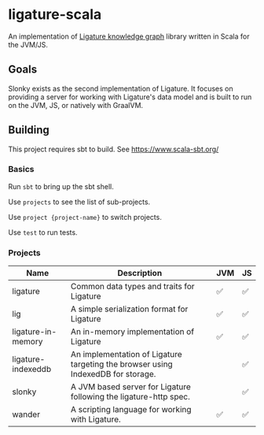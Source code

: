 # ligature-scala
An implementation of [Ligature knowledge graph](https://github.com/almibe/ligature) library written in Scala for the JVM/JS.

## Goals
Slonky exists as the second implementation of Ligature.
It focuses on providing a server for working with Ligature's data model and is built to run on the JVM, JS, or natively with GraalVM.

## Building
This project requires sbt to build.
See https://www.scala-sbt.org/

### Basics

Run `sbt` to bring up the sbt shell.

Use `projects` to see the list of sub-projects.

Use `project {project-name}` to switch projects.

Use `test` to run tests.

### Projects

| Name               | Description                                                                      | JVM | JS |
| ------------------ | -------------------------------------------------------------------------------- | --- | -- |
| ligature           | Common data types and traits for Ligature                                        | ✅   | ✅ |
| lig                | A simple serialization format for Ligature                                       | ✅   | ✅ |
| ligature-in-memory | An in-memory implementation of Ligature                                          | ✅   | ✅ |
| ligature-indexeddb | An implementation of Ligature targeting the browser using IndexedDB for storage. |     | ✅ |
| slonky             | A JVM based server for Ligature following the ligature-http spec.                |     | ✅ |
| wander             | A scripting language for working with Ligature.                                  | ✅   | ✅ |
